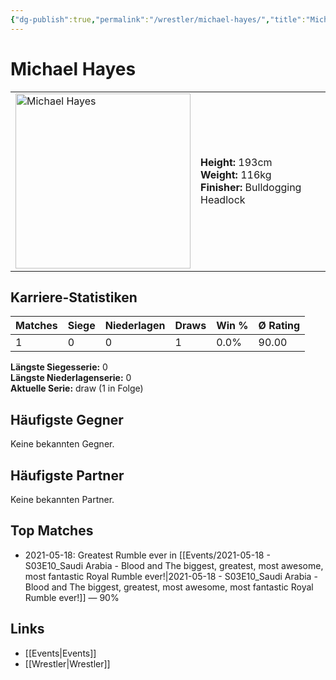 ```yaml
---
{"dg-publish":true,"permalink":"/wrestler/michael-hayes/","title":"Michael Hayes","tags":["wrestler"],"noteIcon":""}
---
```



# Michael Hayes

<table>
        <tr>
        <td><img src="https://github.com/CptSpaulding1980/choke-slam-wrestling/releases/download/images/Michael_Hayes.png" width="280" alt="Michael Hayes"></td>
        <td>
        <b>Height:</b> 193cm<br>
        <b>Weight:</b> 116kg<br>
        <b>Finisher:</b> Bulldogging Headlock<br>
        </td>
        </tr>
        </table>
        
## Karriere-Statistiken

| Matches | Siege | Niederlagen | Draws | Win % | Ø Rating |
|---------|-------|-------------|-------|-------|-----------|
| 1 | 0 | 0 | 1 | 0.0% | 90.00 |

**Längste Siegesserie:** 0<br>**Längste Niederlagenserie:** 0<br>**Aktuelle Serie:** draw (1 in Folge)


## Häufigste Gegner
Keine bekannten Gegner.

## Häufigste Partner
Keine bekannten Partner.

## Top Matches
- 2021-05-18: Greatest Rumble ever in [[Events/2021-05-18 - S03E10_Saudi Arabia - Blood and The biggest, greatest, most awesome, most fantastic Royal Rumble ever!\|2021-05-18 - S03E10_Saudi Arabia - Blood and The biggest, greatest, most awesome, most fantastic Royal Rumble ever!]] — 90%

## Links
- [[Events\|Events]]
- [[Wrestler\|Wrestler]]
